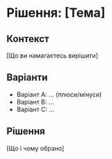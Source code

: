 # Рішення: [Тема] 
## Контекст 
[Що ви намагаєтесь вирішити] 
## Варіанти 
- Варіант A: … (плюси/мінуси) 
- Варіант B: … 
- Варіант C: … 
## Рішення 
[Що і чому обрано]